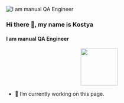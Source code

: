 ![I am manual QA Engineer](https://kartinkin.net/uploads/posts/2021-07/1626196570_20-kartinkin-com-p-kover-fon-krasivo-26.jpg)
### Hi there 👋, my name is Kostya
#### I am manual QA Engineer
<div id="header" align="center">
  <img src="https://media.giphy.com/media/Ll22OhMLAlVDb8UQWe/giphy.gif" width="100"/>
</div>

- 🔭 I’m currently working on this page. 




